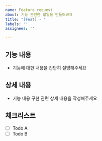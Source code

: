 ```yaml
---
name: Feature request
about: 기능 관련한 할일을 만들어봐요
title: "[Feat] - "
labels: ''
assignees: ''

---
```


## 기능 내용
- 기능에 대한 내용을 간단히 설명해주세요

## 상세 내용
- 기능 내용 구현 관련 상세 내용을 작성해주세요

## 체크리스트
- [ ] Todo A
- [ ] Todo B
